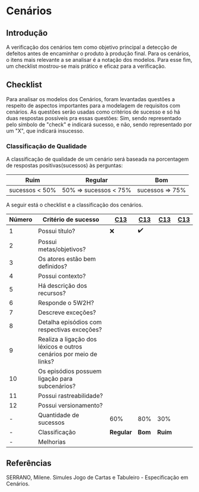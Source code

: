 # Cenários

## Introdução

A verificação dos cenários tem como objetivo principal a detecção de defeitos antes de encaminhar o produto à produção final. Para os cenários, o itens mais relevante a se analisar é a notação dos modelos. Para esse fim, um checklist mostrou-se mais prático e eficaz para a verificação.

## Checklist

Para analisar os modelos dos Cenários, foram levantadas questões a respeito de aspectos importantes para a modelagem de requisitos com cenários. As questões serão usadas como critérios de sucesso e só há duas respostas possíveis pra essas questões: Sim, sendo representado pelo símbolo de "check" e indicará sucesso, e não, sendo representado por um "X", que indicará insucesso.

### Classificação de Qualidade

A classificação de qualidade de um cenário será baseada na porcentagem de respostas positivas(sucessos) às perguntas:

|Ruim|Regular|Bom|
|--|--|--|
|sucessos < 50%| 50% => sucessos < 75%|sucessos => 75%|

A seguir está o checklist e a classificação dos cenários.

|Número|Critério de sucesso|[C13](../../modelagem/cenarios/#c13-criar-uma-conta)|[C13](../../modelagem/cenarios/#c13-criar-uma-conta)|[C13](../../modelagem/cenarios/#c13-criar-uma-conta)|[C13](../../modelagem/cenarios/#c13-criar-uma-conta)|
----|----------------------|--|--|--|--|
|1| Possui título?| :x: | :heavy_check_mark: | 
|2| Possui metas/objetivos?|
|3| Os atores estão bem definidos?|
|4| Possui contexto?|
|5| Há descrição dos recursos?|
|6| Responde o 5W2H?|
|7| Descreve exceções?|
|8| Detalha episódios com respectivas exceções?|
|9| Realiza a ligação dos léxicos e outros cenários por meio de links?|
|10| Os episódios possuem ligação para subcenários? 	
|11| Possui rastreabilidade?|
|12| Possui versionamento?|
|-| Quantidade de sucessos | 60% | 80% | 30% |
|-| Classificação | **Regular**  | **Bom** | **Ruim** | |
|-| Melhorias | | | | |


## Referências

SERRANO, Milene. Simules Jogo de Cartas e Tabuleiro - Especificação em Cenários.
